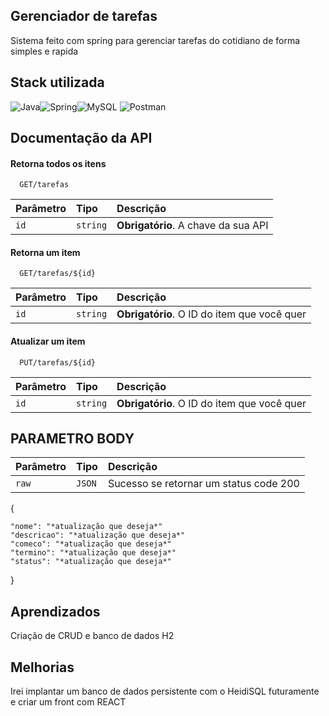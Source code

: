 
##  Gerenciador de tarefas 
Sistema feito com spring para gerenciar tarefas do cotidiano de forma simples e rapida


## Stack utilizada

![Java](https://img.shields.io/badge/Java-ED8B00?style=for-the-badge&logo=openjdk&logoColor=white)![Spring](https://img.shields.io/badge/Spring-6DB33F?style=for-the-badge&logo=spring&logoColor=white)![MySQL](https://img.shields.io/badge/mysql-%2300f.svg?style=for-the-badge&logo=mysql&logoColor=white) ![Postman](https://img.shields.io/badge/Postman-FF6C37?style=for-the-badge&logo=postman&logoColor=white)

## Documentação da API

#### Retorna todos os itens

```http
  GET/tarefas
```

| Parâmetro   | Tipo       | Descrição                           |
| :---------- | :--------- | :---------------------------------- |
| `id` | `string` | **Obrigatório**. A chave da sua API |

#### Retorna um item

```http
  GET/tarefas/${id}
```

| Parâmetro   | Tipo       | Descrição                                   |
| :---------- | :--------- | :------------------------------------------ |
| `id`      | `string` | **Obrigatório**. O ID do item que você quer |

#### Atualizar um item

```http
  PUT/tarefas/${id}
```

| Parâmetro   | Tipo       | Descrição                                   |
| :---------- | :--------- | :------------------------------------------ |
| `id`      | `string` | **Obrigatório**. O ID do item que você quer |

## PARAMETRO BODY 

| Parâmetro   | Tipo       | Descrição                                   |
| :---------- | :--------- | :------------------------------------------ |
| `raw`      | `JSON` |Sucesso se retornar um status code 200 |



{  
    
    "nome": "*atualização que deseja*"
    "descricao": "*atualização que deseja*"
    "comeco": "*atualização que deseja*"
    "termino": "*atualização que deseja*"
    "status": "*atualização que deseja*"  
}



## Aprendizados

Criação de CRUD e banco de dados H2

## Melhorias

Irei implantar um banco de dados persistente com o HeidiSQL futuramente e criar um front com REACT


